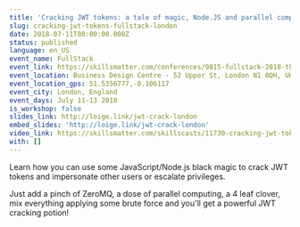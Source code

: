 ```yaml
---
title: 'Cracking JWT tokens: a tale of magic, Node.JS and parallel computing'
slug: cracking-jwt-tokens-fullstack-london
date: 2018-07-11T00:00:00.000Z
status: published
language: en_US
event_name: FullStack
event_link: https://skillsmatter.com/conferences/9815-fullstack-2018-the-conference-on-javascript-node-and-internet-of-things#program
event_location: Business Design Centre - 52 Upper St, London N1 0QH, UK
event_location_gps: 51.5356777,-0.106117
event_city: London, England
event_days: July 11-13 2018
is_workshop: false
slides_link: http://loige.link/jwt-crack-london
embed_slides: 'http://loige.link/jwt-crack-london'
video_link: https://skillsmatter.com/skillscasts/11730-cracking-jwt-tokens-a-tale-of-magic-node-js-and-parallel-computing
with: []
---
```


Learn how you can use some JavaScript/Node.js black magic to crack JWT tokens and impersonate other users or escalate privileges.

Just add a pinch of ZeroMQ, a dose of parallel computing, a 4 leaf clover, mix everything applying some brute force and you'll get a powerful JWT cracking potion!
